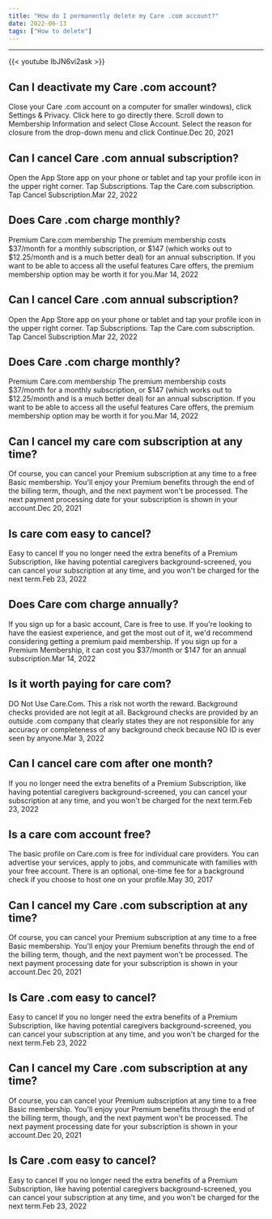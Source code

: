 ```yaml
---
title: "How do I permanently delete my Care .com account?"
date: 2022-06-13
tags: ["How to delete"]
---
```


---
{{< youtube IbJN6vi2ask >}}
## Can I deactivate my Care .com account?
Close your Care .com account on a computer for smaller windows), click Settings & Privacy. Click here to go directly there. Scroll down to Membership Information and select Close Account. Select the reason for closure from the drop-down menu and click Continue.Dec 20, 2021

## Can I cancel Care .com annual subscription?
Open the App Store app on your phone or tablet and tap your profile icon in the upper right corner. Tap Subscriptions. Tap the Care.com subscription. Tap Cancel Subscription.Mar 22, 2022

## Does Care .com charge monthly?
Premium Care.com membership The premium membership costs $37/month for a monthly subscription, or $147 (which works out to $12.25/month and is a much better deal) for an annual subscription. If you want to be able to access all the useful features Care offers, the premium membership option may be worth it for you.Mar 14, 2022

## Can I cancel Care .com annual subscription?
Open the App Store app on your phone or tablet and tap your profile icon in the upper right corner. Tap Subscriptions. Tap the Care.com subscription. Tap Cancel Subscription.Mar 22, 2022

## Does Care .com charge monthly?
Premium Care.com membership The premium membership costs $37/month for a monthly subscription, or $147 (which works out to $12.25/month and is a much better deal) for an annual subscription. If you want to be able to access all the useful features Care offers, the premium membership option may be worth it for you.Mar 14, 2022

## Can I cancel my care com subscription at any time?
Of course, you can cancel your Premium subscription at any time to a free Basic membership. You'll enjoy your Premium benefits through the end of the billing term, though, and the next payment won't be processed. The next payment processing date for your subscription is shown in your account.Dec 20, 2021

## Is care com easy to cancel?
Easy to cancel If you no longer need the extra benefits of a Premium Subscription, like having potential caregivers background-screened, you can cancel your subscription at any time, and you won't be charged for the next term.Feb 23, 2022

## Does Care com charge annually?
If you sign up for a basic account, Care is free to use. If you're looking to have the easiest experience, and get the most out of it, we'd recommend considering getting a premium paid membership. If you sign up for a Premium Membership, it can cost you $37/month or $147 for an annual subscription.Mar 14, 2022

## Is it worth paying for care com?
DO Not Use Care.Com. This a risk not worth the reward. Background checks provided are not legit at all. Background checks are provided by an outside .com company that clearly states they are not responsible for any accuracy or completeness of any background check because NO ID is ever seen by anyone.Mar 3, 2022

## Can I cancel care com after one month?
If you no longer need the extra benefits of a Premium Subscription, like having potential caregivers background-screened, you can cancel your subscription at any time, and you won't be charged for the next term.Feb 23, 2022

## Is a care com account free?
The basic profile on Care.com is free for individual care providers. You can advertise your services, apply to jobs, and communicate with families with your free account. There is an optional, one-time fee for a background check if you choose to host one on your profile.May 30, 2017

## Can I cancel my Care .com subscription at any time?
Of course, you can cancel your Premium subscription at any time to a free Basic membership. You'll enjoy your Premium benefits through the end of the billing term, though, and the next payment won't be processed. The next payment processing date for your subscription is shown in your account.Dec 20, 2021

## Is Care .com easy to cancel?
Easy to cancel If you no longer need the extra benefits of a Premium Subscription, like having potential caregivers background-screened, you can cancel your subscription at any time, and you won't be charged for the next term.Feb 23, 2022

## Can I cancel my Care .com subscription at any time?
Of course, you can cancel your Premium subscription at any time to a free Basic membership. You'll enjoy your Premium benefits through the end of the billing term, though, and the next payment won't be processed. The next payment processing date for your subscription is shown in your account.Dec 20, 2021

## Is Care .com easy to cancel?
Easy to cancel If you no longer need the extra benefits of a Premium Subscription, like having potential caregivers background-screened, you can cancel your subscription at any time, and you won't be charged for the next term.Feb 23, 2022

